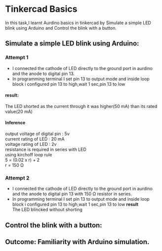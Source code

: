# Tinkercad Basics
In this task,I learnt Aurdino basics in tinkercad by Simulate a simple LED blink using Arduino and Control the blink with a button.


## Simulate a simple LED blink using Arduino:

### Attempt 1
- I connected the cathode of LED directly to the ground port in aurdino and the anode to digital pin 13.
- In programming terminal I set pin 13 to output mode and inside loop block i configured pin 13 to high,wait 1 sec,pin 13 to low
#### result:
  The LED shorted as the current through it was higher(50 mA) than its rated value(20 mA)<br>
#### Inference
  output voltage of digital pin : 5v<br>
  current rating of LED : 20 mA<br>
  voltage rating of LED : 2v<br>
  resistance is required in series with LED<br>
  using kirchoff loop rule<br>
  5 = (0.02 x r) + 2<br>
  r = 150 Ω<br>

### Attempt 2
- I connected the cathode of LED directly to the ground port in aurdino and the anode to digital pin 13 with 150 Ω resistor in series.
- In programming terminal I set pin 13 to output mode and inside loop block i configured pin 13 to high,wait 1 sec,pin 13 to low
**result**<br>
  The LED blincked without shorting
 
## Control the blink with a button:
  


## Outcome: Familiarity with Arduino simulation.
